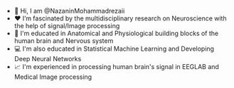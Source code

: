 - 👋 Hi, I am @NazaninMohammadrezaii
- ❤️ I’m fascinated by the multidisciplinary research on Neuroscience with the help of signal/Image processing
- 📗 I'm educated in Anatomical and Physiological building blocks of the human brain and Nervous system 
- 💻 I'm also educated in Statistical Machine Learning and Developing Deep Neural Networks
- 📈 I'm experienced in processing human brain's signal in EEGLAB and Medical Image processing

<!---
NazaninMohammadrezaii/NazaninMohammadrezaii is a ✨ special ✨ repository because its `README.md` (this file) appears on your GitHub profile.
You can click the Preview link to take a look at your changes.
--->
